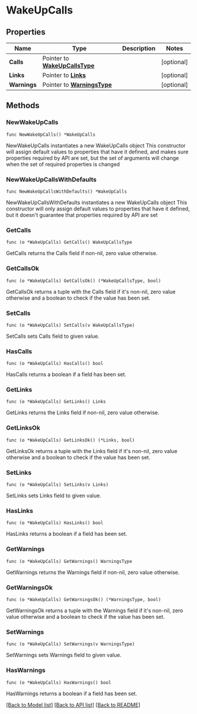 # WakeUpCalls

## Properties

Name | Type | Description | Notes
------------ | ------------- | ------------- | -------------
**Calls** | Pointer to [**WakeUpCallsType**](WakeUpCallsType.md) |  | [optional] 
**Links** | Pointer to [**Links**](Links.md) |  | [optional] 
**Warnings** | Pointer to [**WarningsType**](WarningsType.md) |  | [optional] 

## Methods

### NewWakeUpCalls

`func NewWakeUpCalls() *WakeUpCalls`

NewWakeUpCalls instantiates a new WakeUpCalls object
This constructor will assign default values to properties that have it defined,
and makes sure properties required by API are set, but the set of arguments
will change when the set of required properties is changed

### NewWakeUpCallsWithDefaults

`func NewWakeUpCallsWithDefaults() *WakeUpCalls`

NewWakeUpCallsWithDefaults instantiates a new WakeUpCalls object
This constructor will only assign default values to properties that have it defined,
but it doesn't guarantee that properties required by API are set

### GetCalls

`func (o *WakeUpCalls) GetCalls() WakeUpCallsType`

GetCalls returns the Calls field if non-nil, zero value otherwise.

### GetCallsOk

`func (o *WakeUpCalls) GetCallsOk() (*WakeUpCallsType, bool)`

GetCallsOk returns a tuple with the Calls field if it's non-nil, zero value otherwise
and a boolean to check if the value has been set.

### SetCalls

`func (o *WakeUpCalls) SetCalls(v WakeUpCallsType)`

SetCalls sets Calls field to given value.

### HasCalls

`func (o *WakeUpCalls) HasCalls() bool`

HasCalls returns a boolean if a field has been set.

### GetLinks

`func (o *WakeUpCalls) GetLinks() Links`

GetLinks returns the Links field if non-nil, zero value otherwise.

### GetLinksOk

`func (o *WakeUpCalls) GetLinksOk() (*Links, bool)`

GetLinksOk returns a tuple with the Links field if it's non-nil, zero value otherwise
and a boolean to check if the value has been set.

### SetLinks

`func (o *WakeUpCalls) SetLinks(v Links)`

SetLinks sets Links field to given value.

### HasLinks

`func (o *WakeUpCalls) HasLinks() bool`

HasLinks returns a boolean if a field has been set.

### GetWarnings

`func (o *WakeUpCalls) GetWarnings() WarningsType`

GetWarnings returns the Warnings field if non-nil, zero value otherwise.

### GetWarningsOk

`func (o *WakeUpCalls) GetWarningsOk() (*WarningsType, bool)`

GetWarningsOk returns a tuple with the Warnings field if it's non-nil, zero value otherwise
and a boolean to check if the value has been set.

### SetWarnings

`func (o *WakeUpCalls) SetWarnings(v WarningsType)`

SetWarnings sets Warnings field to given value.

### HasWarnings

`func (o *WakeUpCalls) HasWarnings() bool`

HasWarnings returns a boolean if a field has been set.


[[Back to Model list]](../README.md#documentation-for-models) [[Back to API list]](../README.md#documentation-for-api-endpoints) [[Back to README]](../README.md)


